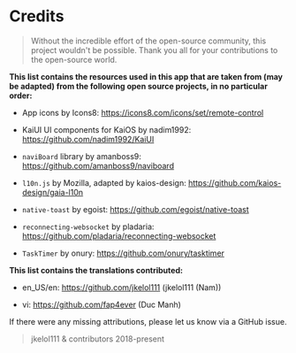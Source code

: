 # Credits

> Without the incredible effort of the open-source community, this project wouldn't be possible. Thank you all for your contributions to the open-source world.

**This list contains the resources used in this app that are taken from (may be adapted) from the following open source projects, in no particular order:**

- App icons by Icons8: https://icons8.com/icons/set/remote-control

- KaiUI UI components for KaiOS by nadim1992: https://github.com/nadim1992/KaiUI

- `naviBoard` library by amanboss9: https://github.com/amanboss9/naviboard

- `l10n.js` by Mozilla, adapted by kaios-design: https://github.com/kaios-design/gaia-l10n

- `native-toast` by egoist: https://github.com/egoist/native-toast

- `reconnecting-websocket` by pladaria: https://github.com/pladaria/reconnecting-websocket

- `TaskTimer` by onury: https://github.com/onury/tasktimer

**This list contains the translations contributed:**

- en_US/en: https://github.com/jkelol111 (jkelol111 (Nam))

- vi: https://github.com/fap4ever (Duc Manh)

If there were any missing attributions, please let us know via a GitHub issue.

> jkelol111 & contributors 2018-present